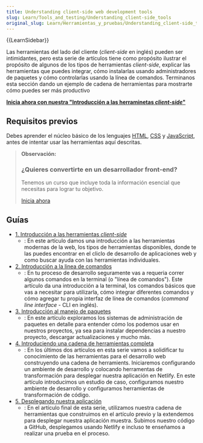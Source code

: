 ```yaml
---
title: Understanding client-side web development tools
slug: Learn/Tools_and_testing/Understanding_client-side_tools
original_slug: Learn/Herramientas_y_pruebas/Understanding_client-side_tools
---
```


{{LearnSidebar}}

Las herramientas del lado del cliente (_client-side_ en inglés) pueden ser intimidantes, pero esta serie de artículos tiene como propósito ilustrar el propósito de algunos de los tipos de herramientas _client-side_, explicar las herramientas que puedes integrar, cómo instalarlas usando administradores de paquetes y cómo controlarlas usando la línea de comandos. Terminanos esta sección dando un ejemplo de cadena de herramientas para mostrarte cómo puedes ser más productivo

**[Inicia ahora con nuestra "Introducción a las herraminetas _client-side_"](/es/docs/Learn/Tools_and_testing/Understanding_client-side_tools/Overview)**

## Requisitos previos

Debes aprender el núcleo básico de los lenguajes [HTML](/es/docs/Learn/HTML), [CSS](/es/docs/Learn/CSS) y [JavaScript](/es/docs/Learn/JavaScript), antes de intentar usar las herramientas aquí descritas.

> **Observación:**
>
> ### ¿Quieres convertirte en un desarrollador front-end?
>
> Tenemos un curso que incluye toda la información esencial que necesitas para lograr tu objetivo.
>
> [Inicia ahora](/docs/Learn/Front-end_web_developer)

## Guías

- [1. Introducción a las herramientas _client-side_](/es/docs/Learn/Tools_and_testing/Understanding_client-side_tools/Overview)
  - : En este artículo damos una introducción a las herramientas modernas de la web, los tipos de herramientas disponibles, donde te las puedes encontrar en el cliclo de desarrollo de aplicaciones web y como buscar ayuda con las herramientas individuales.
- [2. Introducción a la linea de comandos](/es/docs/Learn/Tools_and_testing/Understanding_client-side_tools/Command_line)
  - : En tu proceso de desarrollo seguramente vas a requeria correr algunos comandos en la terminal (o "línea de comandos"). Este artículo da una introducción a la terminal, los comandos básicos que vas a necesitar para utilizarla, cómo integrar diferentes comandos y cómo agregar tu propia interfaz de línea de comandos (_command line interface_ - CLI en inglés).
- [3. Introducción al manejo de paquetes](/es/docs/Learn/Tools_and_testing/Understanding_client-side_tools/Package_management)
  - : En este artículo exploramos los sistemas de administración de paquetes en detalle para entender cómo los podemos usar en nuestros proyectos, ya sea para instalar dependencias a nuestro proyecto, descargar actualizaciones y mucho más.
- [4. Introduciendo una cadena de herramientas completa](/es/docs/Learn/Tools_and_testing/Understanding_client-side_tools/Introducing_complete_toolchain)
  - : En los últimos dos artículos en esta serie vamos a solidificar tu conocimiento de las herramientas para el desarrollo web construyendo una cadena de herramients. Iniciaremos configurando un ambiente de desarrollo y colocando herramentas de transformación para desplegar nuestra aplicación en Netlify. En este artículo introducimos un estudio de caso, configuramos nuestro ambiente de desarrollo y configuramos herramientas de transformación de código.
- [5. Desplegando nuestra aplicación](/es/docs/Learn/Tools_and_testing/Understanding_client-side_tools/Deployment)
  - : En el artículo final de esta serie, utilizamos nuestra cadena de herramientas que construimos en el artículo previo y la extendemos para desplegar nuestra aplicación muestra. Subimos nuestro código a GitHub, desplegamos usando Netlify e incluso te enseñamos a realizar una prueba en el proceso.
